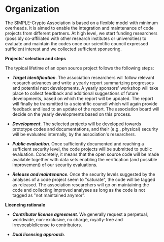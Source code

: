 # Organization 

The SIMPLE-Crypto Association is based on a flexible model with minimum 
overheads. It is aimed to enable the integration and maintenance of code projects from different partners. At high level, we
start funding researchers (possibly co-affiliated with 
other research institutes or universities) to evaluate and maintain the
codes once our scientific council expressed sufficient interest and we
collected sufficient sponsoring.

**Projects' selection and steps**

The typical lifetime of an open source project follows the following steps:

* <strong><em>Target identification</em></strong>. The association researchers 
will follow relevant research advances and write a yearly report summarizing progresses
and potential next developments. A yearly sponsors' workshop will take place
to collect feedback and additional suggestions of future developments, based on which the report will be 
updated. The report will finally be transmitted to a scientific council which
will again provide feedback and lead to an update of the report. 
The association board will decide on the yearly developments based on this process.

* <strong><em>Development</em></strong>. The selected projects will be 
developed towards prototype codes and documentations, and their
(e.g., physical) security will be evaluated internally, by the association's
researchers.

* <strong><em>Public evaluation</em></strong>. Once sufficiently documented
and reaching a sufficient security level, the code projects will be 
submitted to public evaluation. Concretely, it means that the open source 
code will be made available together with data sets enabling the verification
(and possible improvement) of our security evaluations.

* <strong><em>Release and maintenance</em></strong>. Once the security levels suggested
by the analyses of a code project seem to "saturate", the code will be tagged as released.
The association researchers will go on maintaining the code and collecting
improved analyses as long as the code is not tagged as "not maintained anymor".


**Licencing rationale** 

* <strong><em>Contributor license agreement</em></strong>. We generally request a perpetual, worldwide, 
non-exclusive, no charge, royalty-free and irrevocablelicense to contributors.

* <strong><em>Dual licensing approach</em></strong>.